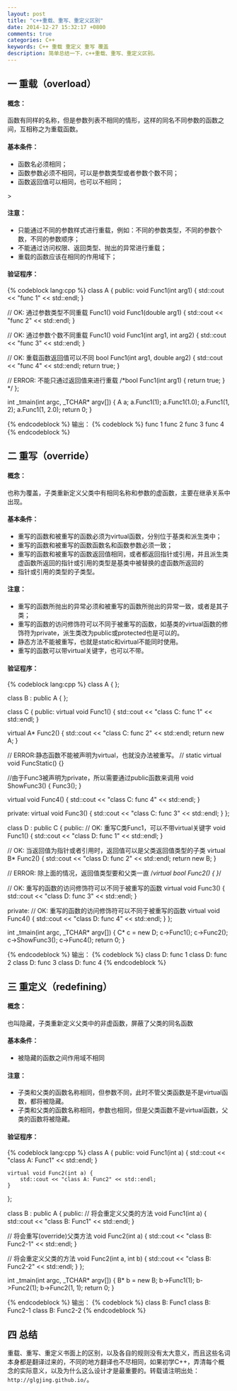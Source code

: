 ```yaml
---
layout: post
title: "c++重载、重写、重定义区别"
date: 2014-12-27 15:32:17 +0800
comments: true
categories: C++
keywords: C++ 重载 重定义 重写 覆盖
description: 简单总结一下，c++重载、重写、重定义区别。
---
```

<h2>一 重载（overload）</h2>
<h4>概念：</h4>
函数有同样的名称，但是参数列表不相同的情形，这样的同名不同参数的函数之间，互相称之为重载函数。
<h4>基本条件：</h4>
<ul>
	<li>函数名必须相同；</li>
	<li>函数参数必须不相同，可以是参数类型或者参数个数不同；</li>
	<li>函数返回值可以相同，也可以不相同；</li>
</ul>><!-- more -->
<h4>注意：</h4>
<ul>
	<li>只能通过不同的参数样式进行重载，例如：不同的参数类型，不同的参数个数，不同的参数顺序；</li>
	<li>不能通过访问权限、返回类型、抛出的异常进行重载；</li>
	<li>重载的函数应该在相同的作用域下；</li>
</ul>
<h4>验证程序：</h4>
{% codeblock lang:cpp %}
class A {
 public:
  void Func1(int arg1) {
    std::cout << "func 1" << std::endl;
  }

  // OK: 通过参数类型不同重载 Func1()
  void Func1(double arg1) {
    std::cout << "func 2" << std::endl;
  }

  // OK: 通过参数个数不同重载 Func1()
  void Func1(int arg1, int arg2) {
    std::cout << "func 3" << std::endl;
  }

  // OK: 重载函数返回值可以不同
  bool Func1(int arg1, double arg2) {
    std::cout << "func 4" << std::endl;
    return true;
  }

  // ERROR: 不能只通过返回值来进行重载
  /*bool Func1(int arg1) {
    return true;
  } */
};

int _tmain(int argc, _TCHAR* argv[])
{
  A a;
  a.Func1(1);
  a.Func1(1.0);
  a.Func1(1, 2);
  a.Func1(1, 2.0);
  return 0;
}

{% endcodeblock %}
输出：
{% codeblock %}
func 1
func 2
func 3
func 4
{% endcodeblock %}
<h2>二 重写（override）</h2>
<h4>概念：</h4>也称为覆盖，子类重新定义父类中有相同名称和参数的虚函数，主要在继承关系中出现。
<h4>基本条件：</h4>
<ul>
	<li>重写的函数和被重写的函数必须为virtual函数，分别位于基类和派生类中；</li>
	<li>重写的函数和被重写的函数函数名和函数参数必须一致；</li>
	<li>重写的函数和被重写的函数返回值相同，或者都返回指针或引用，并且派生类虚函数所返回的指针或引用的类型是基类中被替换的虚函数所返回的</li>
	<li>指针或引用的类型的子类型。</li>
</ul>
<h4>注意：</h4>
<ul>
	<li>重写的函数所抛出的异常必须和被重写的函数所抛出的异常一致，或者是其子类；</li>
	<li>重写的函数的访问修饰符可以不同于被重写的函数，如基类的virtual函数的修饰符为private，派生类改为public或protected也是可以的。</li>
	<li>静态方法不能被重写，也就是static和virtual不能同时使用。</li>
	<li>重写的函数可以带virtual关键字，也可以不带。</li>
</ul>
<h4>验证程序：</h4>
{% codeblock lang:cpp %}
class A {
};

class B : public A {
};

class C {
 public:
  virtual void Func1() {
    std::cout << "class C: func 1" << std::endl;
  }

  virtual A* Func2() {
    std::cout << "class C: func 2" << std::endl;
    return new A;
  }

  // ERROR:静态函数不能被声明为virtual，也就没办法被重写。
  // static virtual void FuncStatic() {}

  //由于Func3被声明为private，所以需要通过public函数来调用
  void ShowFunc3() {
    Func3();
  }

  virtual void Func4() {
    std::cout << "class C: func 4" << std::endl;
  }

 private:
  virtual void Func3() {
    std::cout << "class C: func 3" << std::endl;
  }
};

class D : public C {
 public:
  // OK: 重写C类Func1，可以不带virtual关键字
  void Func1() {
    std::cout << "class D: func 1" << std::endl;
  }

  // OK: 当返回值为指针或者引用时，返回值可以是父类返回值类型的子类
  virtual B* Func2() {
    std::cout << "class D: func 2" << std::endl;
    return new B;
  }

  // ERROR: 除上面的情况，返回值类型要和父类一直
  /*virtual bool Func2() {
  }*/

  // OK: 重写的函数的访问修饰符可以不同于被重写的函数
  virtual void Func3() {
    std::cout << "class D: func 3" << std::endl;
  }

 private:
  // OK: 重写的函数的访问修饰符可以不同于被重写的函数
  virtual void Func4() {
    std::cout << "class D: func 4" << std::endl;
  }
};

int _tmain(int argc, _TCHAR* argv[])
{
  C* c = new D;
  c->Func1();
  c->Func2();
  c->ShowFunc3();
  c->Func4();
  return 0;
}

{% endcodeblock %}
输出：
{% codeblock %}
class D: func 1
class D: func 2
class D: func 3
class D: func 4
{% endcodeblock %}
<h2>三 重定义（redefining）</h2>
<h4>概念：</h4>也叫隐藏，子类重新定义父类中的非虚函数，屏蔽了父类的同名函数
<h4>基本条件：</h4>
<ul>
	<li>被隐藏的函数之间作用域不相同</li>
</ul>
<h4>注意：</h4>
<ul>
	<li>子类和父类的函数名称相同，但参数不同，此时不管父类函数是不是virtual函数，都将被隐藏。</li>
	<li>子类和父类的函数名称相同，参数也相同，但是父类函数不是virtual函数，父类的函数将被隐藏。</li>
</ul>
<h4>验证程序：</h4>
{% codeblock lang:cpp %}
class A {
public:
	void Func1(int a) {
		std::cout << "class A: Func1" << std::endl;
	}

	virtual void Func2(int a) {
		std::cout << "class A: Func2" << std::endl;
	}
};

class B : public A {
public:
	// 将会重定义父类的方法
	void Func1(int a) {
		std::cout << "class B: Func1" << std::endl;
  }

  // 将会重写(override)父类方法
  void Func2(int a) {
    std::cout << "class B: Func2-1" << std::endl;
  }

  // 将会重定义父类的方法
  void Func2(int a, int b) {
    std::cout << "class B: Func2-2" << std::endl;
  }
};

int _tmain(int argc, _TCHAR* argv[])
{
  B* b = new B;
  b->Func1(1);
  b->Func2(1);
  b->Func2(1, 1);
  return 0;
}

{% endcodeblock %}
输出：
{% codeblock %}
class B: Func1
class B: Func2-1
class B: Func2-2
{% endcodeblock %}
<h2>四 总结</h2>
重载、重写、重定义书面上的区别，以及各自的规则没有太大意义，而且这些名词本身都是翻译过来的，不同的地方翻译也不尽相同，如果初学C++，弄清每个概念的实际意义，以及为什么这么设计才是最重要的。转载请注明出处：<code>http://glgjing.github.io/</code>。
